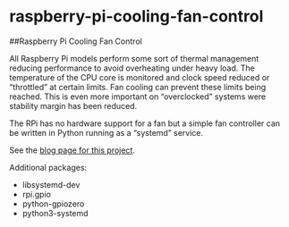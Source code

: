 # raspberry-pi-cooling-fan-control

##Raspberry Pi Cooling Fan Control

All Raspberry Pi models perform some sort of thermal management reducing performance to avoid overheating under heavy load. The temperature of the CPU core is monitored and clock speed reduced or “throttled” at certain limits. Fan cooling can prevent these limits being reached. This is even more important on “overclocked” systems were stability margin has been reduced. 

The RPi has no hardware support for a fan but a simple fan controller can be written in Python running as a “systemd” service.

See the [blog page for this project](https://hobbylad.wordpress.com/2021/07/24/raspberry-pi-cooling-fan-control/). 

Additional packages: 
* libsystemd-dev
* rpi.gpio
* python-gpiozero
* python3-systemd